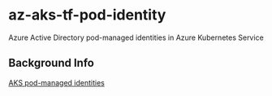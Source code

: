 # az-aks-tf-pod-identity
Azure Active Directory pod-managed identities in Azure Kubernetes Service


## Background Info
[AKS pod-managed identities](https://docs.microsoft.com/en-us/azure/aks/use-azure-ad-pod-identity)